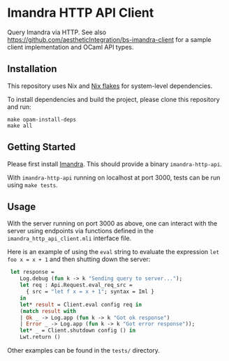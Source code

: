 # Imandra HTTP API Client
Query Imandra via HTTP. See also https://github.com/aestheticIntegration/bs-imandra-client for a sample client implementation and OCaml API types.

## Installation 
This repository uses Nix and [Nix flakes](https://nixos.wiki/wiki/Flakes) for system-level dependencies. 

To install dependencies and build the project, please clone this repository and run:
```
make opam-install-deps
make all
```

## Getting Started

Please first install [Imandra](https://docs.imandra.ai/imandra-docs/notebooks/installation/). This should provide a binary `imandra-http-api`.

With `imandra-http-api` running on localhost at port 3000, tests can be run using `make tests`.

## Usage
With the server running on port 3000 as above, one can interact with the server using endpoints via functions defined in the `imandra_http_api_client.mli` interface file.
 
Here is an example of using the `eval` string to evaluate the expression `let foo x = x + 1` and then shutting down the server: 

```ocaml 
 let response =
    Log.debug (fun k -> k "Sending query to server...");
    let req : Api.Request.eval_req_src =
      { src = "let f x = x + 1"; syntax = Iml }
    in
    let* result = Client.eval config req in
    (match result with
    | Ok _ -> Log.app (fun k -> k "Got ok response")
    | Error _ -> Log.app (fun k -> k "Got error response"));
    let* _ = Client.shutdown config () in
    Lwt.return ()
```

Other examples can be found in the `tests/` directory.